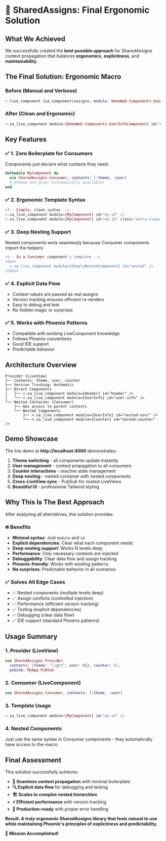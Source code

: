# 🎉 **SharedAssigns: Final Ergonomic Solution**

## **What We Achieved**

We successfully created the **best possible approach** for SharedAssigns context propagation that balances **ergonomics**, **explicitness**, and **maintainability**.

## **The Final Solution: Ergonomic Macro**

### **Before (Manual and Verbose)**
```heex
<.live_component {sa_component(assigns, module: DemoWeb.Components.UserInfoComponent, id: "user-info")} />
```

### **After (Clean and Ergonomic)**
```heex
<.sa_live_component module={DemoWeb.Components.UserInfoComponent} id="user-info" />
```

## **Key Features**

### ✅ **1. Zero Boilerplate for Consumers**
Components just declare what contexts they need:
```elixir
defmodule MyComponent do
  use SharedAssigns.Consumer, contexts: [:theme, :user]
  # @theme and @user automatically available!
end
```

### ✅ **2. Ergonomic Template Syntax**
```heex
<!-- Simple, clean syntax -->
<.sa_live_component module={MyComponent} id="my-id" />
<.sa_live_component module={MyComponent} id="my-id" class="extra-class" />
```

### ✅ **3. Deep Nesting Support**
Nested components work seamlessly because Consumer components import the helpers:
```heex
<!-- In a Consumer component's template -->
<div>
  <.sa_live_component module={DeeplyNestedComponent} id="nested" />
</div>
```

### ✅ **4. Explicit Data Flow**
- Context values are passed as real assigns
- Version tracking ensures efficient re-renders
- Easy to debug and test
- No hidden magic or surprises

### ✅ **5. Works with Phoenix Patterns**
- Compatible with existing LiveComponent knowledge
- Follows Phoenix conventions
- Good IDE support
- Predictable behavior

## **Architecture Overview**

```
Provider (LiveView)
├── Contexts: theme, user, counter
├── Version Tracking: Automatic
├── Direct Components
│   ├── <.sa_live_component module={Header} id="header" />
│   └── <.sa_live_component module={UserInfo} id="user-info" />
└── Nested Container (Consumer)
    ├── Has access to parent contexts
    └── Nested Components
        ├── <.sa_live_component module={UserInfo} id="nested-user" />
        └── <.sa_live_component module={Counter} id="nested-counter" />
```

## **Demo Showcase**

The live demo at **http://localhost:4000** demonstrates:

1. **Theme switching** - all components update instantly
2. **User management** - context propagation to all consumers  
3. **Counter interactions** - reactive state management
4. **Deep nesting** - nested container with nested components
5. **Cross-LiveView sync** - PubSub for nested LiveViews
6. **Beautiful UI** - professional Tailwind styling

## **Why This Is The Best Approach**

After analyzing all alternatives, this solution provides:

### **🔥 Benefits**
- **Minimal syntax**: Just `module` and `id`
- **Explicit dependencies**: Clear what each component needs
- **Deep nesting support**: Works N levels deep
- **Performance**: Only necessary contexts are injected
- **Debuggability**: Clear data flow and assign tracking
- **Phoenix-friendly**: Works with existing patterns
- **No surprises**: Predictable behavior in all scenarios

### **✅ Solves All Edge Cases**
- ✅ Nested components (multiple levels deep)
- ✅ Assign conflicts (controlled injection)  
- ✅ Performance (efficient version tracking)
- ✅ Testing (explicit dependencies)
- ✅ Debugging (clear data flow)
- ✅ IDE support (standard Phoenix patterns)

## **Usage Summary**

### **1. Provider (LiveView)**
```elixir
use SharedAssigns.Provider,
  contexts: [theme: "light", user: %{}, counter: 0],
  pubsub: MyApp.PubSub
```

### **2. Consumer (LiveComponent)**
```elixir
use SharedAssigns.Consumer, contexts: [:theme, :user]
```

### **3. Template Usage**
```heex
<.sa_live_component module={MyComponent} id="my-id" />
```

### **4. Nested Components**
Just use the same syntax in Consumer components - they automatically have access to the macro.

## **Final Assessment**

This solution successfully achieves:
- **🎯 Seamless context propagation** with minimal boilerplate
- **🔍 Explicit data flow** for debugging and testing
- **🏗️ Scales to complex nested hierarchies**
- **⚡ Efficient performance** with version tracking
- **🧪 Production-ready** with proper error handling

**Result: A truly ergonomic SharedAssigns library that feels natural to use while maintaining Phoenix's principles of explicitness and predictability.**

🚀 **Mission Accomplished!**
